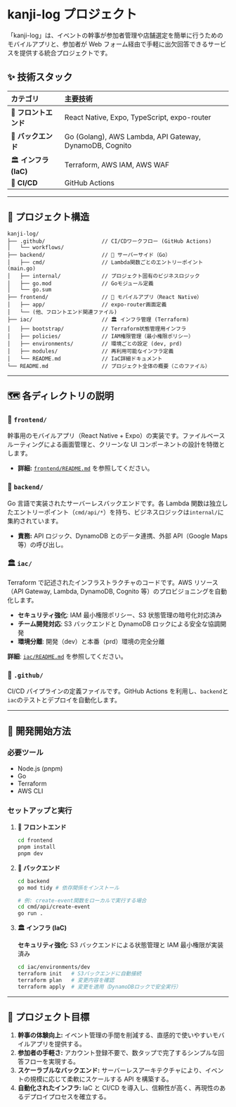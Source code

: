 # kanji-log プロジェクト

「kanji-log」は、イベントの幹事が参加者管理や店舗選定を簡単に行うためのモバイルアプリと、参加者が Web フォーム経由で手軽に出欠回答できるサービスを提供する統合プロジェクトです。

## ✨ 技術スタック

| カテゴリ              | 主要技術                                                |
| :-------------------- | :------------------------------------------------------ |
| 📱 **フロントエンド** | React Native, Expo, TypeScript, expo-router             |
| 🧠 **バックエンド**   | Go (Golang), AWS Lambda, API Gateway, DynamoDB, Cognito |
| 🏛️ **インフラ (IaC)** | Terraform, AWS IAM, AWS WAF                             |
| 🚀 **CI/CD**          | GitHub Actions                                          |

---

## 📂 プロジェクト構造

```
kanji-log/
├── .github/                  // CI/CDワークフロー (GitHub Actions)
│   └── workflows/
├── backend/                  // 🧠 サーバーサイド（Go）
│   ├── cmd/                  // Lambda関数ごとのエントリーポイント(main.go)
│   ├── internal/             // プロジェクト固有のビジネスロジック
│   ├── go.mod                // Goモジュール定義
│   └── go.sum
├── frontend/                 // 📱 モバイルアプリ（React Native）
│   ├── app/                  // expo-router画面定義
│   └── (他、フロントエンド関連ファイル)
├── iac/                      // 🏛️ インフラ管理 (Terraform)
│   ├── bootstrap/            // Terraform状態管理用インフラ
│   ├── policies/             // IAM権限管理（最小権限ポリシー）
│   ├── environments/         // 環境ごとの設定 (dev, prd)
│   ├── modules/              // 再利用可能なインフラ定義
│   └── README.md             // IaC詳細ドキュメント
└── README.md                 // プロジェクト全体の概要（このファイル）
```

---

## 🗺️ 各ディレクトリの説明

### 📱 `frontend/`

幹事用のモバイルアプリ（React Native + Expo）の実装です。ファイルベースルーティングによる画面管理と、クリーンな UI コンポーネントの設計を特徴とします。

- **詳細:** [`frontend/README.md`](https://www.google.com/search?q=./frontend/README.md) を参照してください。

### 🧠 `backend/`

Go 言語で実装されたサーバーレスバックエンドです。各 Lambda 関数は独立したエントリーポイント（`cmd/api/*`）を持ち、ビジネスロジックは`internal/`に集約されています。

- **責務:** API ロジック、DynamoDB とのデータ連携、外部 API（Google Maps 等）の呼び出し。

### 🏛️ `iac/`

Terraform で記述されたインフラストラクチャのコードです。AWS リソース（API Gateway, Lambda, DynamoDB, Cognito 等）のプロビジョニングを自動化します。

- **セキュリティ強化**: IAM 最小権限ポリシー、S3 状態管理の暗号化対応済み
- **チーム開発対応**: S3 バックエンドと DynamoDB ロックによる安全な協調開発
- **環境分離**: 開発（dev）と本番（prd）環境の完全分離

**詳細**: [`iac/README.md`](./iac/README.md) を参照してください。

### 🚀 `.github/`

CI/CD パイプラインの定義ファイルです。GitHub Actions を利用し、`backend`と`iac`のテストとデプロイを自動化します。

---

## 🚀 開発開始方法

### 必要ツール

- Node.js (pnpm)
- Go
- Terraform
- AWS CLI

### セットアップと実行

1.  **📱 フロントエンド**

    ```bash
    cd frontend
    pnpm install
    pnpm dev
    ```

2.  **🧠 バックエンド**

    ```bash
    cd backend
    go mod tidy # 依存関係をインストール

    # 例: create-event関数をローカルで実行する場合
    cd cmd/api/create-event
    go run .
    ```

3.  **🏛️ インフラ (IaC)**

    **セキュリティ強化**: S3 バックエンドによる状態管理と IAM 最小権限が実装済み

    ```bash
    cd iac/environments/dev
    terraform init   # S3バックエンドに自動接続
    terraform plan   # 変更内容を確認
    terraform apply  # 変更を適用（DynamoDBロックで安全実行）
    ```

---

## 🎯 プロジェクト目標

1.  **幹事の体験向上:** イベント管理の手間を削減する、直感的で使いやすいモバイルアプリを提供する。
2.  **参加者の手軽さ:** アカウント登録不要で、数タップで完了するシンプルな回答フローを実現する。
3.  **スケーラブルなバックエンド:** サーバーレスアーキテクチャにより、イベントの規模に応じて柔軟にスケールする API を構築する。
4.  **自動化されたインフラ:** IaC と CI/CD を導入し、信頼性が高く、再現性のあるデプロイプロセスを確立する。

